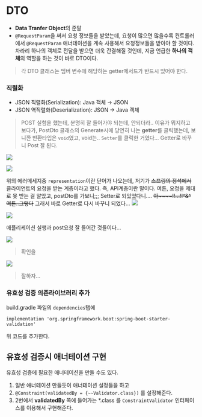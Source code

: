 # DTO

* **Data Tranfer Object**의 준말
* `@RequestParam`을 써서 요청 정보들을 받았는데, 요청이 많으면 많을수록 컨트롤러에서 `@RequestParam` 애너테이션을 계속 사용해서 요청정보들을 받아야 할 것이다. 차라리 하나의 객체로 전달을 받으면 더욱 간결해질 것인데, 지금 언급한 **하나의 객체**의 역할을 하는 것이 바로 DTO이다.

> 각 DTO 클래스는 멤버 변수에 해당하는 getter메서드가 반드시 있어야 한다.


### 직렬화
* JSON 직렬화(Serialization): Java 객체 → JSON
* JSON 역직렬화(Deserialization): JSON → Java 객체


> POST 실험을 했는데, 분명히 잘 들어가야 되는데, 안되더라.. 이유가 뭐지하고 보다가, PostDto 클래스의 Generate시에 당연히 나는 **getter**를 클릭했는데, 보니깐 반환타입은 `void`였고, void는.. `Setter`를 클릭한 거였다... Getter로 바꾸니 Post 잘 된다.

![](https://velog.velcdn.com/images/tjdtn4484/post/a6acde36-463a-4f00-875b-df67255e8617/image.PNG)

![](https://velog.velcdn.com/images/tjdtn4484/post/14e896a5-c3ea-4356-a69d-1d98d09df3c0/image.png)


위의 에러메세지중 `representation`이란 단어가 나오는데, 저기가 ~~스프링의 정석에서~~ 클라이언트의 요청을 받는 계층이라고 했다. 즉, API계층이란 말이다. 
여튼, 요청을 제대로 못 받는 걸 알았고, postDto를 가보니;;; Setter로 되있었다니.... ~~아~~~~!!...!!^&^ 여튼..그렇다~~ 그래서 바로 Getter로 다시 바꾸니 되었다...
![](https://velog.velcdn.com/images/tjdtn4484/post/b700bf80-d63f-456f-8193-c4931a56687f/image.PNG)

![](https://velog.velcdn.com/images/tjdtn4484/post/09024692-5837-489a-a8dd-ea67439bf421/image.PNG)

애플리케이션 실행과 post요청 잘 들어간 것들이다...

![](https://velog.velcdn.com/images/tjdtn4484/post/b07ff2b0-376a-409b-b545-e06042c5becd/image.PNG)
> 확인을

![](https://velog.velcdn.com/images/tjdtn4484/post/0d33ce36-ffb4-4c6a-bf26-e6f75a5e6a98/image.png)
> 잘하자...

### 유효성 검증 의존라이브러리 추가

build.gradle 파일의 `dependencies`탭에

```
implementation 'org.springframework.boot:spring-boot-starter-validation'
```

위 코드를 추가한다.


## 유효성 검증시 애너테이션 구현
유효성 검증에 필요한 애너테이션을 만들 수도 있다.

1. 일반 애너테이션 만들듯이 애너테이션 설정들을 하고
2. `@Constraint(validatedBy = {~~Validator.class})` 를 설정해준다.
3. 2번에서 **validatedBy** 쪽에 들어가는 *.class 를 `ConstraintValidator` 인터페이스를 이용해서 구현해준다.
